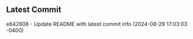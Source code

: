 
## Latest Commit
e642808 - Update README with latest commit info (2024-08-29 17:03:03 -0400) <Yunxi-Zhou>
